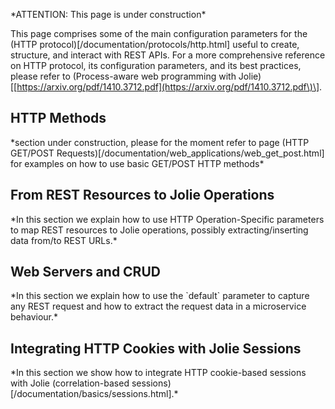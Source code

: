 \*ATTENTION: This page is under construction\*

This page comprises some of the main configuration parameters for the \(HTTP protocol\)\[/documentation/protocols/http.html\] useful to create, structure, and interact with REST APIs. For a more comprehensive reference on HTTP protocol, its configuration parameters, and its best practices, please refer to \(Process-aware web programming with Jolie\)\[[https://arxiv.org/pdf/1410.3712.pdf](https://arxiv.org/pdf/1410.3712.pdf\)\].

## HTTP Methods

\*section under construction, please for the moment refer to page \(HTTP GET/POST Requests\)\[/documentation/web\_applications/web\_get\_post.html\] for examples on how to use basic GET/POST HTTP methods\*

## From REST Resources to Jolie Operations

\*In this section we explain how to use HTTP Operation-Specific parameters to map REST resources to Jolie operations, possibly extracting/inserting data from/to REST URLs.\*

## Web Servers and CRUD

\*In this section we explain how to use the \`default\` parameter to capture any REST request and how to extract the request data in a microservice behaviour.\*

## Integrating HTTP Cookies with Jolie Sessions

\*In this section we show how to integrate HTTP cookie-based sessions with Jolie \(correlation-based sessions\)\[/documentation/basics/sessions.html\].\*

